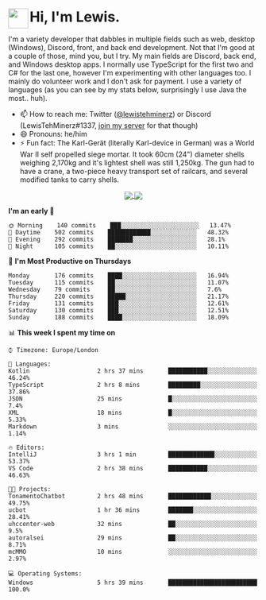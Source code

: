 <h1><img align="left" src="https://cdn.discordapp.com/emojis/552927506957729802.gif" width="40">Hi, I'm Lewis.</h1>

I'm a variety developer that dabbles in multiple fields such as web, desktop (Windows), Discord, front, and back end development. Not that I'm good at a couple of those, mind you, but I try. My main fields are Discord, back end, and Windows desktop apps. I normally use TypeScript for the first two and C# for the last one, however I'm experimenting with other languages too. I mainly do volunteer work and I don't ask for payment. I use a variety of languages (as you can see by my stats below, surprisingly I use Java the most.. huh).

- 📫 How to reach me: Twitter ([@lewistehminerz](https://twitter.com/lewistehminerz)) or Discord (LewisTehMinerz#1337, [join my server](https://discord.gg/XnUh7JB) for that though)
- 😄 Pronouns: he/him
- ⚡ Fun fact: The Karl-Gerät (literally Karl-device in German) was a World War II self propelled siege mortar. It took 60cm (24") diameter shells weighing 2,170kg and it's lightest shell was still 1,250kg. The gun had to have a crane, a two-piece heavy transport set of railcars, and several modified tanks to carry shells.

<p align="center">
  <a href="https://github.com/anuraghazra/github-readme-stats">
    <img align="center" src="https://github-readme-stats.vercel.app/api?username=LewisTehMinerz&count_private=true&show_icons=true&theme=gruvbox">
  </a>
  <a href="https://github.com/anuraghazra/github-readme-stats">
    <img align="center" src="https://github-readme-stats.vercel.app/api/top-langs/?username=LewisTehMinerz&layout=compact&theme=gruvbox">
  </a>
</p>

<!--START_SECTION:waka-->
**I'm an early 🐤** 

```text
🌞 Morning    140 commits    ███░░░░░░░░░░░░░░░░░░░░░░   13.47% 
🌆 Daytime    502 commits    ████████████░░░░░░░░░░░░░   48.32% 
🌃 Evening    292 commits    ███████░░░░░░░░░░░░░░░░░░   28.1% 
🌙 Night      105 commits    ██░░░░░░░░░░░░░░░░░░░░░░░   10.11%

```
📅 **I'm Most Productive on Thursdays** 

```text
Monday       176 commits    ████░░░░░░░░░░░░░░░░░░░░░   16.94% 
Tuesday      115 commits    ██░░░░░░░░░░░░░░░░░░░░░░░   11.07% 
Wednesday    79 commits     ██░░░░░░░░░░░░░░░░░░░░░░░   7.6% 
Thursday     220 commits    █████░░░░░░░░░░░░░░░░░░░░   21.17% 
Friday       131 commits    ███░░░░░░░░░░░░░░░░░░░░░░   12.61% 
Saturday     130 commits    ███░░░░░░░░░░░░░░░░░░░░░░   12.51% 
Sunday       188 commits    ████░░░░░░░░░░░░░░░░░░░░░   18.09%

```


📊 **This week I spent my time on** 

```text
⌚︎ Timezone: Europe/London

💬 Languages: 
Kotlin                   2 hrs 37 mins       ███████████░░░░░░░░░░░░░░   46.24% 
TypeScript               2 hrs 8 mins        █████████░░░░░░░░░░░░░░░░   37.86% 
JSON                     25 mins             █░░░░░░░░░░░░░░░░░░░░░░░░   7.4% 
XML                      18 mins             █░░░░░░░░░░░░░░░░░░░░░░░░   5.33% 
Markdown                 3 mins              ░░░░░░░░░░░░░░░░░░░░░░░░░   1.14%

🔥 Editors: 
IntelliJ                 3 hrs 1 min         █████████████░░░░░░░░░░░░   53.37% 
VS Code                  2 hrs 38 mins       ███████████░░░░░░░░░░░░░░   46.63%

🐱‍💻 Projects: 
TonamentoChatbot         2 hrs 48 mins       ████████████░░░░░░░░░░░░░   49.75% 
ucbot                    1 hr 36 mins        ███████░░░░░░░░░░░░░░░░░░   28.41% 
uhccenter-web            32 mins             ██░░░░░░░░░░░░░░░░░░░░░░░   9.5% 
autoralsei               29 mins             ██░░░░░░░░░░░░░░░░░░░░░░░   8.71% 
mcMMO                    10 mins             ░░░░░░░░░░░░░░░░░░░░░░░░░   2.97%

💻 Operating Systems: 
Windows                  5 hrs 39 mins       █████████████████████████   100.0%

```


<!--END_SECTION:waka-->
